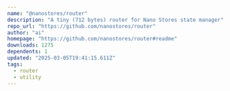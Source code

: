 ```yaml
---
name: "@nanostores/router"
description: "A tiny (712 bytes) router for Nano Stores state manager"
repo_url: "https://github.com/nanostores/router"
author: "ai"
homepage: "https://github.com/nanostores/router#readme"
downloads: 1275
dependents: 1
updated: "2025-03-05T19:41:15.611Z"
tags: 
  - router
  - utility
---
```

